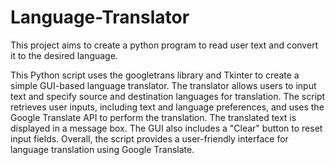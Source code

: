 # Language-Translator
This project aims to create a python program to read user text and convert it to the desired language.

This Python script uses the googletrans library and Tkinter to create a simple GUI-based language translator. The translator allows users to input text and specify source and destination languages for translation. The script retrieves user inputs, including text and language preferences, and uses the Google Translate API to perform the translation. The translated text is displayed in a message box. The GUI also includes a "Clear" button to reset input fields. Overall, the script provides a user-friendly interface for language translation using Google Translate.
